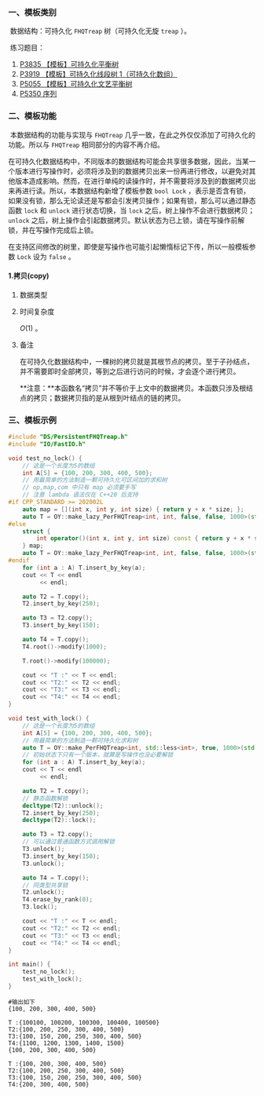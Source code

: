 ### 一、模板类别

​	数据结构：可持久化 `FHQTreap` 树（可持久化无旋 `treap` ）。

​	练习题目：

1. [P3835 【模板】可持久化平衡树](https://www.luogu.com.cn/problem/P3835)
2. [P3919 【模板】可持久化线段树 1（可持久化数组）](https://www.luogu.com.cn/problem/P3919)
3. [P5055 【模板】可持久化文艺平衡树](https://www.luogu.com.cn/problem/P5055)
4. [P5350 序列](https://www.luogu.com.cn/problem/P5350)

### 二、模板功能

​		本数据结构的功能与实现与 `FHQTreap` 几乎一致，在此之外仅仅添加了可持久化的功能。所以与 `FHQTreap` 相同部分的内容不再介绍。

​		在可持久化数据结构中，不同版本的数据结构可能会共享很多数据，因此，当某一个版本进行写操作时，必须将涉及到的数据拷贝出来一份再进行修改，以避免对其他版本造成影响。然而，在进行单纯的读操作时，并不需要将涉及到的数据拷贝出来再进行读。所以，本数据结构新增了模板参数 `bool Lock` ，表示是否含有锁，如果没有锁，那么无论读还是写都会引发拷贝操作；如果有锁，那么可以通过静态函数 `lock` 和 `unlock` 进行状态切换，当 `lock` 之后，树上操作不会进行数据拷贝； `unlock` 之后，树上操作会引起数据拷贝。默认状态为已上锁，请在写操作前解锁，并在写操作完成后上锁。

​		在支持区间修改的树里，即使是写操作也可能引起懒惰标记下传，所以一般模板参数 `Lock` 设为 `false` 。

#### 1.拷贝(copy)

1. 数据类型

2. 时间复杂度

   $O(1)$ 。

3. 备注

   在可持久化数据结构中，一棵树的拷贝就是其根节点的拷贝。至于子孙结点，并不需要即时全部拷贝，等到之后进行访问的时候，才会逐个进行拷贝。
   
   **注意：**本函数名“拷贝”并不等价于上文中的数据拷贝。本函数只涉及根结点的拷贝；数据拷贝指的是从根到叶结点的链的拷贝。

### 三、模板示例

```c++
#include "DS/PersistentFHQTreap.h"
#include "IO/FastIO.h"

void test_no_lock() {
    // 这是一个长度为5的数组
    int A[5] = {100, 200, 300, 400, 500};
    // 用最简单的方法制造一颗可持久化可区间加的求和树
    // op,map,com 中只有 map 必须要手写
    // 注意 lambda 语法仅在 C++20 后支持
#if CPP_STANDARD >= 202002L
    auto map = [](int x, int y, int size) { return y + x * size; };
    auto T = OY::make_lazy_PerFHQTreap<int, int, false, false, 1000>(std::plus<int>(), map, std::plus<int>());
#else
    struct {
        int operator()(int x, int y, int size) const { return y + x * size; };
    } map;
    auto T = OY::make_lazy_PerFHQTreap<int, int, false, false, 1000>(std::plus<int>(), map, std::plus<int>());
#endif
    for (int a : A) T.insert_by_key(a);
    cout << T << endl
         << endl;

    auto T2 = T.copy();
    T2.insert_by_key(250);

    auto T3 = T2.copy();
    T3.insert_by_key(150);

    auto T4 = T.copy();
    T4.root()->modify(1000);

    T.root()->modify(100000);

    cout << "T :" << T << endl;
    cout << "T2:" << T2 << endl;
    cout << "T3:" << T3 << endl;
    cout << "T4:" << T4 << endl;
}

void test_with_lock() {
    // 这是一个长度为5的数组
    int A[5] = {100, 200, 300, 400, 500};
    // 用最简单的方法制造一颗可持久化求和树
    auto T = OY::make_PerFHQTreap<int, std::less<int>, true, 1000>(std::plus<int>());
    // 初始状态下只有一个版本，就算是写操作也没必要解锁
    for (int a : A) T.insert_by_key(a);
    cout << T << endl
         << endl;

    auto T2 = T.copy();
    // 静态函数解锁
    decltype(T2)::unlock();
    T2.insert_by_key(250);
    decltype(T2)::lock();

    auto T3 = T2.copy();
    // 可以通过普通函数方式调用解锁
    T3.unlock();
    T3.insert_by_key(150);
    T3.unlock();

    auto T4 = T.copy();
    // 同类型共享锁
    T2.unlock();
    T4.erase_by_rank(0);
    T3.lock();

    cout << "T :" << T << endl;
    cout << "T2:" << T2 << endl;
    cout << "T3:" << T3 << endl;
    cout << "T4:" << T4 << endl;
}

int main() {
    test_no_lock();
    test_with_lock();
}
```

```
#输出如下
{100, 200, 300, 400, 500}

T :{100100, 100200, 100300, 100400, 100500}
T2:{100, 200, 250, 300, 400, 500}
T3:{100, 150, 200, 250, 300, 400, 500}
T4:{1100, 1200, 1300, 1400, 1500}
{100, 200, 300, 400, 500}

T :{100, 200, 300, 400, 500}
T2:{100, 200, 250, 300, 400, 500}
T3:{100, 150, 200, 250, 300, 400, 500}
T4:{200, 300, 400, 500}

```

